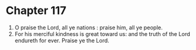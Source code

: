# Chapter 117

1. O praise the Lord, all ye nations : praise him, all ye people.
2. For his merciful kindness is great toward us: and the truth of the Lord endureth for ever. Praise ye the Lord.

